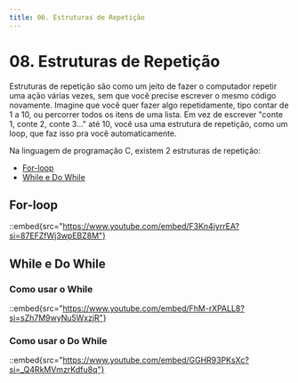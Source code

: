 ```yaml
---
title: 06. Estruturas de Repetição
---
```

# 08. Estruturas de Repetição

Estruturas de repetição são como um jeito de fazer o computador repetir uma ação várias vezes, sem que você precise escrever o mesmo código novamente. Imagine que você quer fazer algo repetidamente, tipo contar de 1 a 10, ou percorrer todos os itens de uma lista. Em vez de escrever "conte 1, conte 2, conte 3..." até 10, você usa uma estrutura de repetição, como um loop, que faz isso pra você automaticamente.

Na linguagem de programação C, existem 2 estruturas de repetição:
- [For-loop](#for-loop)
- [While e Do While](#while-e-do-while)

## For-loop

::embed{src="https://www.youtube.com/embed/F3Kn4iyrrEA?si=87EFZfWj3wpEBZ8M"}

## While e Do While

### Como usar o While

::embed{src="https://www.youtube.com/embed/FhM-rXPALL8?si=sZh7M9wyNu5WxzjR"}

### Como usar o Do While

::embed{src="https://www.youtube.com/embed/GGHR93PKsXc?si=_Q4RkMVmzrKdfu8q"}